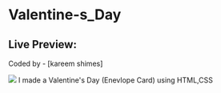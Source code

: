 # Valentine-s_Day
## Live Preview: 

Coded by - [kareem shimes]

![](/pic.JPG)
I made a Valentine's Day (Enevlope Card) using HTML,CSS
